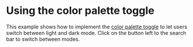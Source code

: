 # Using the color palette toggle

This example shows how to implement the [color palette toggle] to let users switch
between light and dark mode. Click on the button left to the search bar to
switch between modes.

  [color palette toggle]: https://squidfunk.github.io/mkdocs-material/setup/changing-the-colors/#color-palette-toggle
